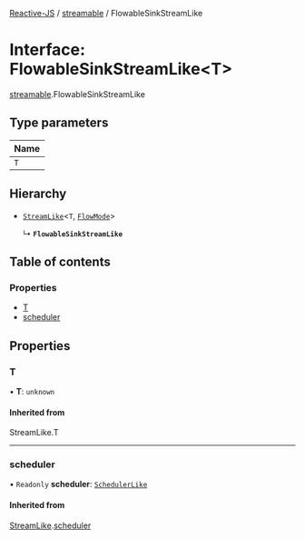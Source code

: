 [Reactive-JS](../README.md) / [streamable](../modules/streamable.md) / FlowableSinkStreamLike

# Interface: FlowableSinkStreamLike<T\>

[streamable](../modules/streamable.md).FlowableSinkStreamLike

## Type parameters

| Name |
| :------ |
| `T` |

## Hierarchy

- [`StreamLike`](streamable.StreamLike.md)<`T`, [`FlowMode`](../modules/streamable.md#flowmode)\>

  ↳ **`FlowableSinkStreamLike`**

## Table of contents

### Properties

- [T](streamable.FlowableSinkStreamLike.md#t)
- [scheduler](streamable.FlowableSinkStreamLike.md#scheduler)

## Properties

### T

• **T**: `unknown`

#### Inherited from

StreamLike.T

___

### scheduler

• `Readonly` **scheduler**: [`SchedulerLike`](scheduler.SchedulerLike.md)

#### Inherited from

[StreamLike](streamable.StreamLike.md).[scheduler](streamable.StreamLike.md#scheduler)
